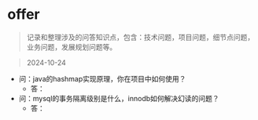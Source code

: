 # offer
> 记录和整理涉及的问答知识点，包含：技术问题，项目问题，细节点问题，业务问题，发展规划问题等。

> 2024-10-24
- 问：java的hashmap实现原理，你在项目中如何使用？
  - 答：
- 问：mysql的事务隔离级别是什么，innodb如何解决幻读的问题？
  - 答：